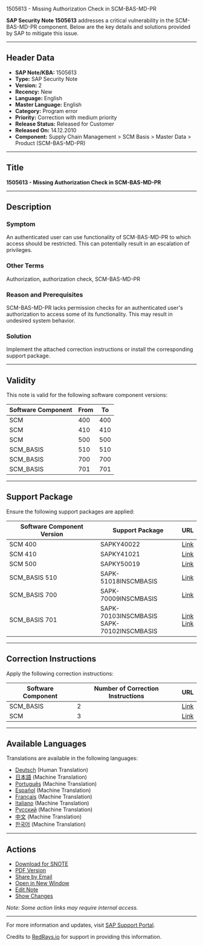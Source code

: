 1505613 - Missing Authorization Check in SCM-BAS-MD-PR

**SAP Security Note 1505613** addresses a critical vulnerability in the SCM-BAS-MD-PR component. Below are the key details and solutions provided by SAP to mitigate this issue.

---

## Header Data
- **SAP Note/KBA:** 1505613
- **Type:** SAP Security Note
- **Version:** 2
- **Recency:** New
- **Language:** English
- **Master Language:** English
- **Category:** Program error
- **Priority:** Correction with medium priority
- **Release Status:** Released for Customer
- **Released On:** 14.12.2010
- **Component:** Supply Chain Management > SCM Basis > Master Data > Product (SCM-BAS-MD-PR)

---

## Title
**1505613 - Missing Authorization Check in SCM-BAS-MD-PR**

---

## Description

### Symptom
An authenticated user can use functionality of SCM-BAS-MD-PR to which access should be restricted. This can potentially result in an escalation of privileges.

### Other Terms
Authorization, authorization check, SCM-BAS-MD-PR

### Reason and Prerequisites
SCM-BAS-MD-PR lacks permission checks for an authenticated user's authorization to access some of its functionality. This may result in undesired system behavior.

### Solution
Implement the attached correction instructions or install the corresponding support package.

---

## Validity
This note is valid for the following software component versions:

| Software Component | From | To   |
|--------------------|------|------|
| SCM                | 400  | 400  |
| SCM                | 410  | 410  |
| SCM                | 500  | 500  |
| SCM_BASIS          | 510  | 510  |
| SCM_BASIS          | 700  | 700  |
| SCM_BASIS          | 701  | 701  |

---

## Support Package
Ensure the following support packages are applied:

| Software Component Version | Support Package              | URL                                                      |
|----------------------------|------------------------------|----------------------------------------------------------|
| SCM 400                    | SAPKY40022                   | [Link](https://me.sap.com/supportpackage/SAPKY40022)     |
| SCM 410                    | SAPKY41021                   | [Link](https://me.sap.com/supportpackage/SAPKY41021)     |
| SCM 500                    | SAPKY50019                   | [Link](https://me.sap.com/supportpackage/SAPKY50019)     |
| SCM_BASIS 510              | SAPK-51018INSCMBASIS          | [Link](https://me.sap.com/supportpackage/SAPK-51018INSCMBASIS) |
| SCM_BASIS 700              | SAPK-70009INSCMBASIS          | [Link](https://me.sap.com/supportpackage/SAPK-70009INSCMBASIS) |
| SCM_BASIS 701              | SAPK-70103INSCMBASIS<br/>SAPK-70102INSCMBASIS | [Link](https://me.sap.com/supportpackage/SAPK-70103INSCMBASIS)<br/>[Link](https://me.sap.com/supportpackage/SAPK-70102INSCMBASIS) |

---

## Correction Instructions
Apply the following correction instructions:

| Software Component | Number of Correction Instructions | URL                                             |
|--------------------|-----------------------------------|-------------------------------------------------|
| SCM_BASIS          | 2                                 | [Link](https://me.sap.com/corrins/0001505613/425) |
| SCM                | 3                                 | [Link](https://me.sap.com/corrins/0001505613/418) |

---

## Available Languages
Translations are available in the following languages:

- [Deutsch](https://me.sap.com/notes/0001505613/D) (Human Translation)
- [日本語](https://me.sap.com/notes/0001505613/J) (Machine Translation)
- [Português](https://me.sap.com/notes/0001505613/P) (Machine Translation)
- [Español](https://me.sap.com/notes/0001505613/S) (Machine Translation)
- [Français](https://me.sap.com/notes/0001505613/F) (Machine Translation)
- [Italiano](https://me.sap.com/notes/0001505613/I) (Machine Translation)
- [Русский](https://me.sap.com/notes/0001505613/R) (Machine Translation)
- [中文](https://me.sap.com/notes/0001505613/1) (Machine Translation)
- [한국어](https://me.sap.com/notes/0001505613/3) (Machine Translation)

---

## Actions
- [Download for SNOTE](https://notesdownloads.sap.com/note/0040000008920482017)
- [PDF Version](https://userapps.support.sap.com/sap/support/sfm/notes/print/0001505613?language=en-US&token=71FAF15C2B5238FF283228DE009BDF5D)
- [Share by Email](https://me.sap.com/)
- [Open in New Window](https://me.sap.com/)
- [Edit Note](https://i7p.wdf.sap.corp/sap/support/notes/edit/0001505613)
- [Show Changes](https://me.sap.com/mynotes?tab=Search&sortBy=Relevance&filters=...)
  
*Note: Some action links may require internal access.*

---

For more information and updates, visit [SAP Support Portal](https://me.sap.com/).

Credits to [RedRays.io](https://redrays.io) for support in providing this information.